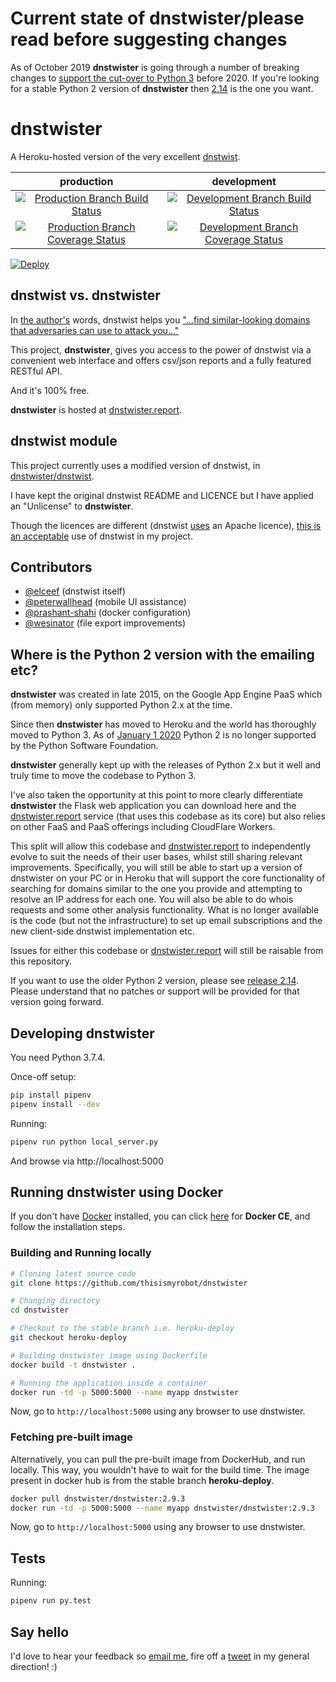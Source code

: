 # Current state of dnstwister/please read before suggesting changes

As of October 2019 __dnstwister__ is going through a number of breaking
changes to [support the cut-over to Python
3](https://github.com/thisismyrobot/dnstwister#where-is-the-python-2-version-with-the-emailing-etc)
before 2020. If you're looking for a stable Python 2 version of __dnstwister__
then [2.14](https://github.com/thisismyrobot/dnstwister/releases/tag/2.14) is
the one you want.

# dnstwister

A Heroku-hosted version of the very excellent
[dnstwist](https://github.com/elceef/dnstwist).

|production|development|
|:--------:|:---------:|
|[![Production Branch Build Status](https://travis-ci.org/thisismyrobot/dnstwister.svg?branch=heroku-deploy)](https://travis-ci.org/thisismyrobot/dnstwister)|[![Development Branch Build Status](https://travis-ci.org/thisismyrobot/dnstwister.svg?branch=master)](https://travis-ci.org/thisismyrobot/dnstwister)|
|[![Production Branch Coverage Status](https://coveralls.io/repos/github/thisismyrobot/dnstwister/badge.svg?branch=heroku-deploy)](https://coveralls.io/github/thisismyrobot/dnstwister?branch=heroku-deploy)|[![Development Branch Coverage Status](https://coveralls.io/repos/github/thisismyrobot/dnstwister/badge.svg?branch=master)](https://coveralls.io/github/thisismyrobot/dnstwister?branch=master)|

[![Deploy](https://www.herokucdn.com/deploy/button.svg)](https://heroku.com/deploy?template=https://github.com/thisismyrobot/dnstwister/tree/heroku-deploy)

## dnstwist vs. dnstwister

In [the author's](https://github.com/elceef) words, dnstwist helps you
["...find similar-looking domains that adversaries can use to attack
you..."](https://github.com/elceef/dnstwist/blob/master/docs/README.md)

This project, __dnstwister__, gives you access to the power of dnstwist via a
convenient web interface and offers csv/json reports and a fully featured
RESTful API.

And it's 100% free.

__dnstwister__ is hosted at
[dnstwister.report](https://dnstwister.report).

## dnstwist module

This project currently uses a modified version of dnstwist, in
[dnstwister/dnstwist](dnstwister/dnstwist).

I have kept the original dnstwist README and LICENCE but I have applied an
"Unlicense" to __dnstwister__.

Though the licences are different (dnstwist 
[uses](https://github.com/elceef/dnstwist/blob/master/docs/LICENSE) an
Apache licence),
[this is an acceptable](http://opensource.stackexchange.com/a/963/3236) use of
dnstwist in my project.

## Contributors

 * [@elceef](https://github.com/elceef) (dnstwist itself)
 * [@peterwallhead](http://github.com/peterwallhead) (mobile UI assistance)
 * [@prashant-shahi](https://github.com/prashant-shahi) (docker configuration)
 * [@wesinator](https://github.com/wesinator) (file export improvements)


## Where is the Python 2 version with the emailing etc?

__dnstwister__ was created in late 2015, on the Google App Engine PaaS which
(from memory) only supported Python 2.x at the time.

Since then __dnstwister__ has moved to Heroku and the world has thoroughly
moved to Python 3. As of
[January 1 2020](https://www.python.org/doc/sunset-python-2/) Python 2 is no
longer supported by the Python Software Foundation.

__dnstwister__ generally kept up with the releases of Python 2.x but it well
and truly time to move the codebase to Python 3.

I've also taken the opportunity at this point to more clearly differentiate
__dnstwister__ the Flask web application you can download here and the
[dnstwister.report](https://dnstwister.report) service (that uses this
codebase as its core) but also relies on other FaaS and PaaS offerings
including CloudFlare Workers.

This split will allow this codebase and
[dnstwister.report](https://dnstwister.report) to independently evolve to suit
the needs of their user bases, whilst still sharing relevant improvements.
Specifically, you will still be able to start up a version of dnstwister on
your PC or in Heroku that will support the core functionality of searching for
domains similar to the one you provide and attempting to resolve an IP address
for each one. You will also be able to do whois requests and some other
analysis functionality. What is no longer available is the code (but not the
infrastructure) to set up email subscriptions and the new client-side dnstwist
implementation etc.

Issues for either this codebase or
[dnstwister.report](https://dnstwister.report) will still be raisable from
this repository.

If you want to use the older Python 2 version, please see
[release 2.14](https://github.com/thisismyrobot/dnstwister/releases/tag/2.14).
Please understand that no patches or support will be provided for that
version going forward.

## Developing dnstwister

You need Python 3.7.4.

Once-off setup:

```sh
pip install pipenv
pipenv install --dev
```

Running:

```sh
pipenv run python local_server.py
```

And browse via http://localhost:5000

## Running dnstwister using Docker

If you don't have [Docker](https://hub.docker.com/) installed, you can click
[here](https://www.docker.com/community-edition/ "Docker : Community Edition")
for **Docker CE**, and follow the installation steps.

### Building and Running locally

```sh
# Cloning latest source code
git clone https://github.com/thisismyrobot/dnstwister

# Changing directory
cd dnstwister

# Checkout to the stable branch i.e. heroku-deploy
git checkout heroku-deploy

# Building dnstwister image using Dockerfile
docker build -t dnstwister .

# Running the application inside a container
docker run -td -p 5000:5000 --name myapp dnstwister
```

Now, go to `http://localhost:5000` using any browser to use dnstwister.

### Fetching pre-built image

Alternatively, you can pull the pre-built image from DockerHub, and run
locally. This way, you wouldn't have to wait for the build time. The image
present in docker hub is from the stable branch **heroku-deploy**.

```sh
docker pull dnstwister/dnstwister:2.9.3
docker run -td -p 5000:5000 --name myapp dnstwister/dnstwister:2.9.3
```

Now, go to `http://localhost:5000` using any browser to use dnstwister.

## Tests

Running:

```sh
pipenv run py.test
```

## Say hello

I'd love to hear your feedback so [email me](mailto:hello@dnstwister.report),
fire off a [tweet](https://twitter.com/dnstwister) in my general direction! :)
